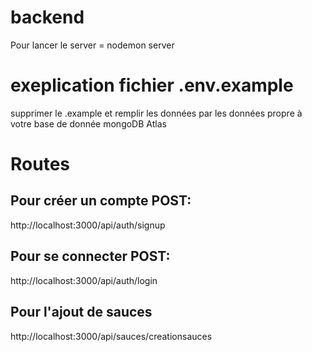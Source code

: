 # backend
Pour lancer le server = nodemon server

# exeplication fichier .env.example
supprimer le .example
et remplir les données par les données propre à votre base de donnée mongoDB Atlas

# Routes

## Pour créer un compte POST: 
http://localhost:3000/api/auth/signup

## Pour se connecter POST: 
http://localhost:3000/api/auth/login

## Pour l'ajout de sauces
http://localhost:3000/api/sauces/creationsauces